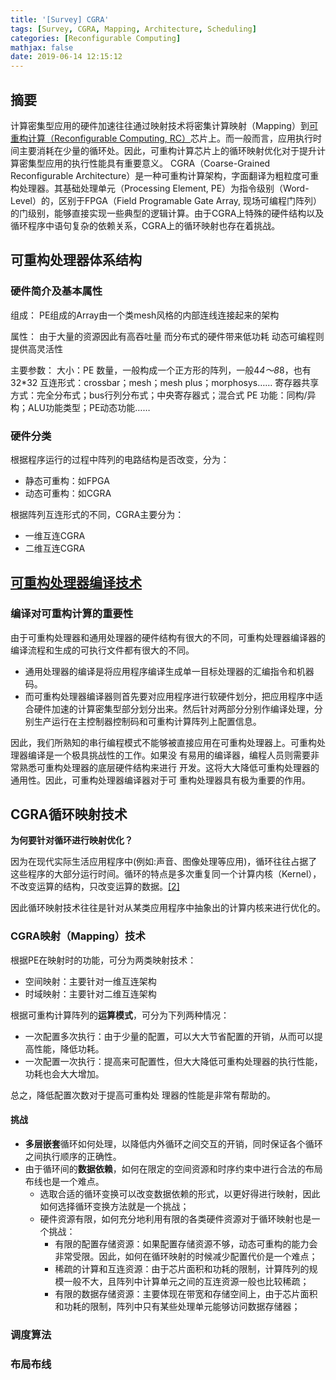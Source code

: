 ```yaml
---
title: '[Survey] CGRA'
tags: [Survey, CGRA, Mapping, Architecture, Scheduling]
categories: [Reconfigurable Computing]
mathjax: false
date: 2019-06-14 12:15:12
---
```


## 摘要

计算密集型应用的硬件加速往往通过映射技术将密集计算映射（Mapping）到[可重构计算（Reconfigurable Computing, RC）][1]芯片上。而一般而言，应用执行时间主要消耗在少量的循环处。因此，可重构计算芯片上的循环映射优化对于提升计算密集型应用的执行性能具有重要意义。
CGRA（Coarse-Grained Reconfigurable Architecture）是一种可重构计算架构，字面翻译为粗粒度可重构处理器。其基础处理单元（Processing Element, PE）为指令级别（Word-Level）的，区别于FPGA（Field Programable Gate Array, 现场可编程门阵列）的门级别，能够直接实现一些典型的逻辑计算。由于CGRA上特殊的硬件结构以及循环程序中语句复杂的依赖关系，CGRA上的循环映射也存在着挑战。

<!-- more -->

## 可重构处理器体系结构

### 硬件简介及基本属性

组成：
PE组成的Array由一个类mesh风格的内部连线连接起来的架构

属性：
由于大量的资源因此有高吞吐量
而分布式的硬件带来低功耗
动态可编程则提供高灵活性

主要参数：
大小：PE 数量，一般构成一个正方形的阵列，一般4*4～8*8，也有32*32
互连形式：crossbar；mesh；mesh plus；morphosys……
寄存器共享方式：完全分布式；bus行列分布式；中央寄存器式；混合式
PE 功能：同构/异构；ALU功能类型；PE动态功能……

### 硬件分类

根据程序运行的过程中阵列的电路结构是否改变，分为：

- 静态可重构：如FPGA
- 动态可重构：如CGRA

根据阵列互连形式的不同，CGRA主要分为：

- 一维互连CGRA
- 二维互连CGRA

## [可重构处理器编译技术][2]

### 编译对可重构计算的重要性

由于可重构处理器和通用处理器的硬件结构有很大的不同，可重构处理器编译器的编译流程和生成的可执行文件都有很大的不同。

- 通用处理器的编译是将应用程序编译生成单一目标处理器的汇编指令和机器码。
- 而可重构处理器编译器则首先要对应用程序进行软硬件划分，把应用程序中适合硬件加速的计算密集型部分划分出来。然后针对两部分分别作编译处理，分别生产运行在主控制器控制码和可重构计算阵列上配置信息。

因此，我们所熟知的串行编程模式不能够被直接应用在可重构处理器上。可重构处理器编译是一个极具挑战性的工作。如果没 有易用的编译器，编程人员则需要非常熟悉可重构处理器的底层硬件结构来进行 开发。这将大大降低可重构处理器的通用性。因此，可重构处理器编译器对于可 重构处理器具有极为重要的作用。

## CGRA循环映射技术

**为何要针对循环进行映射优化？**

因为在现代实际生活应用程序中(例如:声音、图像处理等应用)，循环往往占据了这些程序的大部分运行时间。循环的特点是多次重复同一个计算内核（Kernel），不改变运算的结构，只改变运算的数据。[\[2\]][2]

因此循环映射技术往往是针对从某类应用程序中抽象出的计算内核来进行优化的。

### CGRA映射（Mapping）技术

根据PE在映射时的功能，可分为两类映射技术：

- 空间映射：主要针对一维互连架构
- 时域映射：主要针对二维互连架构

根据可重构计算阵列的**运算模式**，可分为下列两种情况：

- 一次配置多次执行：由于少量的配置，可以大大节省配置的开销，从而可以提高性能，降低功耗。
- 一次配置一次执行：提高来可配置性，但大大降低可重构处理器的执行性能，功耗也会大大增加。

总之，降低配置次数对于提高可重构处 理器的性能是非常有帮助的。

#### 挑战

- **多层嵌套**循环如何处理，以降低内外循环之间交互的开销，同时保证各个循环之间执行顺序的正确性。
- 由于循环间的**数据依赖**，如何在限定的空间资源和时序约束中进行合法的布局布线也是一个难点。
  - 选取合适的循环变换可以改变数据依赖的形式，以更好得进行映射，因此如何选择循环变换方法就是一个挑战；
  - 硬件资源有限，如何充分地利用有限的各类硬件资源对于循环映射也是一个挑战：
    - 有限的配置存储资源：如果配置存储资源不够，动态可重构的能力会非常受限。因此，如何在循环映射的时候减少配置代价是一个难点；
    - 稀疏的计算和互连资源：由于芯片面积和功耗的限制，计算阵列的规模一般不大，且阵列中计算单元之间的互连资源一般也比较稀疏；
    - 有限的数据存储资源：主要体现在带宽和存储空间上，由于芯片面积和功耗的限制，阵列中只有某些处理单元能够访问数据存储器；

### 调度算法

### 布局布线

[1]: https://doi.org/10.1109/JPROC.2014.2386883 "Tessier, R., Pocek, K., & DeHon, A. (2015). Reconfigurable Computing Architectures. Proceedings of the IEEE, 103(3), 332–354."
[2]: http://kns.cnki.net/KCMS/detail/detail.aspx?dbcode=CDFD&dbname=CDFDLAST2017&filename=1017800368.nh&v=MDc1MDRHYnU0SHRMS3A1RWJQSVI4ZVgxTHV4WVM3RGgxVDNxVHJXTTFGckNVUkxPZlllZHBGQ3JrVXJ6QlZGMjY= "刘大江. 可重构处理器编译系统中循环优化关键技术研究[D].清华大学,2015."

